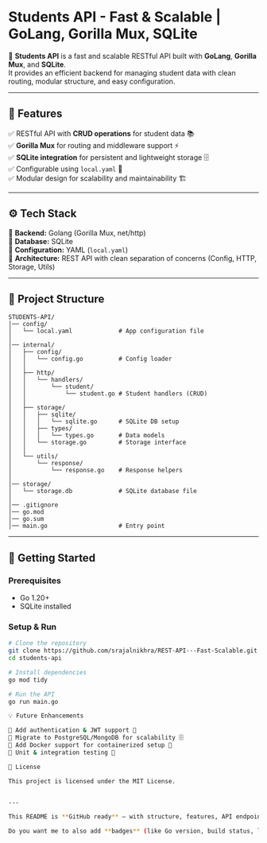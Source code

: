 # Students API - Fast & Scalable | GoLang, Gorilla Mux, SQLite

🚀 **Students API** is a fast and scalable RESTful API built with **GoLang**, **Gorilla Mux**, and **SQLite**.  
It provides an efficient backend for managing student data with clean routing, modular structure, and easy configuration.

---

## 📌 Features
✅ RESTful API with **CRUD operations** for student data 📚  
✅ **Gorilla Mux** for routing and middleware support ⚡  
✅ **SQLite integration** for persistent and lightweight storage 🗄️  
✅ Configurable using `local.yaml` 🔧  
✅ Modular design for scalability and maintainability 🏗️  

---

## ⚙️ Tech Stack
🔹 **Backend:** Golang (Gorilla Mux, net/http)  
🔹 **Database:** SQLite  
🔹 **Configuration:** YAML (`local.yaml`)  
🔹 **Architecture:** REST API with clean separation of concerns (Config, HTTP, Storage, Utils)  

---

## 📂 Project Structure

```
STUDENTS-API/
│── config/
│   └── local.yaml             # App configuration file
│
│── internal/
│   ├── config/
│   │   └── config.go          # Config loader
│   │
│   ├── http/
│   │   └── handlers/
│   │       └── student/
│   │           └── student.go # Student handlers (CRUD)
│   │
│   ├── storage/
│   │   ├── sqlite/
│   │   │   └── sqlite.go      # SQLite DB setup
│   │   ├── types/
│   │   │   └── types.go       # Data models
│   │   └── storage.go         # Storage interface
│   │
│   └── utils/
│       └── response/
│           └── response.go    # Response helpers
│
│── storage/
│   └── storage.db             # SQLite database file
│
│── .gitignore
│── go.mod
│── go.sum
│── main.go                    # Entry point
```



---

## 🚀 Getting Started

### Prerequisites
- Go 1.20+  
- SQLite installed  

### Setup & Run
```bash
# Clone the repository
git clone https://github.com/srajalnikhra/REST-API---Fast-Scalable.git
cd students-api

# Install dependencies
go mod tidy

# Run the API
go run main.go

💡 Future Enhancements

🔹 Add authentication & JWT support 🔐
🔹 Migrate to PostgreSQL/MongoDB for scalability 🗄️
🔹 Add Docker support for containerized setup 🐳
🔹 Unit & integration testing 🧪

📜 License

This project is licensed under the MIT License.


---

This README is **GitHub ready** — with structure, features, API endpoints, and future enhancements.  

Do you want me to also add **badges** (like Go version, build status, license) at the top for a more polished GitHub profile?
